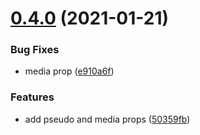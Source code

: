 # [0.4.0](https://github.com/flame-ui/flame-ui-react/compare/v0.3.2...v0.4.0) (2021-01-21)


### Bug Fixes

* media prop ([e910a6f](https://github.com/flame-ui/flame-ui-react/commit/e910a6f5c2bffbec32b8a0fbc8a1097dda7b7f59))


### Features

* add pseudo and media props ([50359fb](https://github.com/flame-ui/flame-ui-react/commit/50359fbfdbb6c1114c5803b384ebceec26d8d097))
